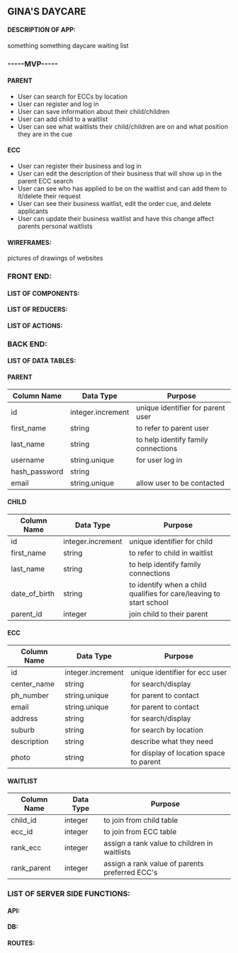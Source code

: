 ## GINA'S DAYCARE


#### DESCRIPTION OF APP:
something something daycare waiting list


### -----MVP-----


#### PARENT

- User can search for ECCs by location
- User can register and log in
- User can save information about their child/children
- User can add child to a waitlist
- User can see what waitlists their child/children are on and what position they are in the cue

#### ECC

- User can register their business and log in
- User can edit the description of their business that will show up in the parent ECC search
- User can see who has applied to be on the waitlist and can add them to it/delete their request
- User can see their business waitlist, edit the order cue, and delete applicants
- User can update their business waitlist and have this change affect parents personal waitlists



#### WIREFRAMES:

pictures of drawings of websites





### FRONT END:


#### LIST OF COMPONENTS:

#### LIST OF REDUCERS:

#### LIST OF ACTIONS:




### BACK END:


#### LIST OF DATA TABLES:


#### PARENT
  | Column Name | Data Type | Purpose |
  | --- | --- | --- |
  | id | integer.increment | unique identifier for parent user |
  | first_name | string | to refer to parent user |
  | last_name | string | to help identify family connections |
  | username | string.unique | for user log in |
  | hash_password | string | |
  | email | string.unique | allow user to be contacted |
  
  
#### CHILD
  | Column Name | Data Type | Purpose |
  | --- | --- | --- |
  | id | integer.increment | unique identifier for child |
  | first_name | string | to refer to child in waitlist |
  | last_name | string | to help identify family connections |
  | date_of_birth | string | to identify when a child qualifies for care/leaving to start school |
  | parent_id | integer | join child to their parent |
  
  
#### ECC
  | Column Name | Data Type | Purpose |
  | --- | --- | --- |
  | id | integer.increment | unique identifier for ecc user |
  | center_name | string | for search/display |
  | ph_number | string.unique | for parent to contact |
  | email | string.unique | for parent to contact |
  | address | string | for search/display |
  | suburb | string | for search by location |
  | description | string | describe what they need |
  | photo | string | for display of location space to parent |
  
  
#### WAITLIST
  | Column Name | Data Type | Purpose |
  | --- | --- | --- |
  | child_id | integer | to join from child table |
  | ecc_id | integer | to join from ECC table |
  | rank_ecc | integer | assign a rank value to children in waitlists |
  | rank_parent | integer | assign a rank value of parents preferred ECC's |



### LIST OF SERVER SIDE FUNCTIONS:
  


#### API:


#### DB:


#### ROUTES:
